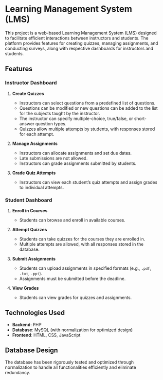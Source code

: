 
# Learning Management System (LMS)  

This project is a web-based Learning Management System (LMS) designed to facilitate efficient interactions between instructors and students. The platform provides features for creating quizzes, managing assignments, and conducting surveys, along with respective dashboards for instructors and students.

## Features  

### Instructor Dashboard  
1. **Create Quizzes**  
   - Instructors can select questions from a predefined list of questions.  
   - Questions can be modified or new questions can be added to the list for the subjects taught by the instructor.  
   - The instructor can specify multiple-choice, true/false, or short-answer question types.  
   - Quizzes allow multiple attempts by students, with responses stored for each attempt.  

2. **Manage Assignments**  
   - Instructors can allocate assignments and set due dates.  
   - Late submissions are not allowed.  
   - Instructors can grade assignments submitted by students.  

3. **Grade Quiz Attempts**  
   - Instructors can view each student’s quiz attempts and assign grades to individual attempts.  

### Student Dashboard  
1. **Enroll in Courses**  
   - Students can browse and enroll in available courses.  

2. **Attempt Quizzes**  
   - Students can take quizzes for the courses they are enrolled in.  
   - Multiple attempts are allowed, with all responses stored in the database.  

3. **Submit Assignments**  
   - Students can upload assignments in specified formats (e.g., `.pdf`, `.txt`, `.ppt`).  
   - Assignments must be submitted before the deadline.  

4. **View Grades**  
   - Students can view grades for quizzes and assignments.  

## Technologies Used  
- **Backend**: PHP  
- **Database**: MySQL (with normalization for optimized design)  
- **Frontend**: HTML, CSS, JavaScript


## Database Design  

The database has been rigorously tested and optimized through normalization to handle all functionalities efficiently and eliminate redundancy. 
